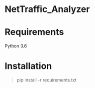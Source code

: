 # NetTraffic_Analyzer
# Requirements
Python 3.6
# Installation

> pip install -r requirements.txt


